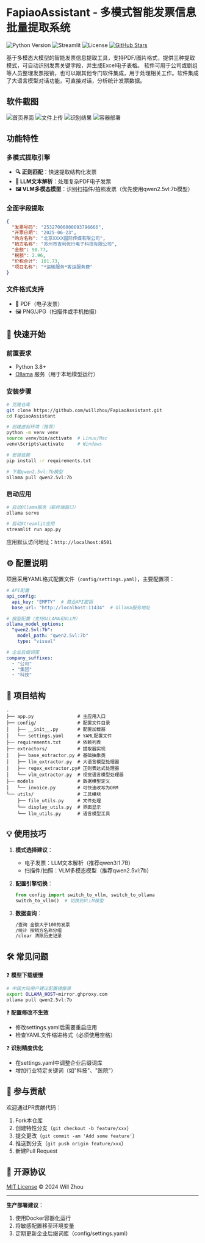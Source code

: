 # FapiaoAssistant - 多模式智能发票信息批量提取系统

![Python Version](https://img.shields.io/badge/python-3.8%2B-blue)
![Streamlit](https://img.shields.io/badge/框架-Streamlit-FF4B4B)
![License](https://img.shields.io/badge/license-MIT-green)
[![GitHub Stars](https://img.shields.io/github/stars/willzhou/FapiaoAssistant?style=social)](https://github.com/willzhou/FapiaoAssistant)

基于多模态大模型的智能发票信息提取工具，支持PDF/图片格式，提供三种提取模式，可自动识别发票关键字段，并生成Excel电子表格。
软件可用于公司或剧组等人员整理发票报销，也可以跟其他专门软件集成，用于处理相关工作。软件集成了大语言模型对话功能，可直接对话，分析统计发票数据。

## 软件截图

 ![首页界面](https://raw.githubusercontent.com/willzhou/FapiaoAssistant/main/assets/chrome_home.png)
 ![文件上传](https://raw.githubusercontent.com/willzhou/FapiaoAssistant/main/assets/chrome_uploaded.png)
 ![识别结果](https://raw.githubusercontent.com/willzhou/FapiaoAssistant/main/assets/chrome_result.png)
 ![容器部署](https://raw.githubusercontent.com/willzhou/FapiaoAssistant/main/assets/powershell_docker.png)

## 功能特性

### 多模式提取引擎
- **🔍 正则匹配**：快速提取结构化发票
- **🤖 LLM文本解析**：处理复杂PDF电子发票
- **🖼️ VLM多模态模型**：识别扫描件/拍照发票（优先使用qwen2.5vl:7b模型）

### 全面字段提取
```json
{
  "发票号码": "25327000000693796666",
  "开票日期": "2025-06-23",
  "购方名称": "北京XXXX国际传媒有限公司",
  "销方名称": "苏州市吉利优行电子科技有限公司",
  "金额": 98.77,
  "税额": 2.96,
  "价税合计": 101.73,
  "项目名称": "*运输服务*客运服务费"
}
```

### 文件格式支持
- 📄 PDF（电子发票）
- 🖼️ PNG/JPG（扫描件或手机拍摄）

## 🚀 快速开始

### 前置要求
- Python 3.8+
- [Ollama](https://ollama.ai/) 服务（用于本地模型运行）

### 安装步骤
```bash
# 克隆仓库
git clone https://github.com/willzhou/FapiaoAssistant.git
cd FapiaoAssistant

# 创建虚拟环境（推荐）
python -m venv venv
source venv/bin/activate  # Linux/Mac
venv\Scripts\activate     # Windows

# 安装依赖
pip install -r requirements.txt

# 下载qwen2.5vl:7b模型
ollama pull qwen2.5vl:7b
```

### 启动应用
```bash
# 启动Ollama服务（新终端窗口）
ollama serve

# 启动Streamlit应用
streamlit run app.py
```
应用默认访问地址：`http://localhost:8501`

## ⚙️ 配置说明

项目采用YAML格式配置文件（`config/settings.yaml`），主要配置项：

```yaml
# API配置
api_config:
  api_key: "EMPTY"  # 商业API密钥
  base_url: "http://localhost:11434"  # Ollama服务地址

# 模型配置（支持OLLAMA和VLLM）
ollama_model_options:
  "qwen2.5vl:7b":
    model_path: "qwen2.5vl:7b"
    type: "visual"

# 企业后缀词库
company_suffixes:
  - "公司"
  - "集团"
  - "科技"
```

## 📂 项目结构
```
.
├── app.py                # 主应用入口
├── config/               # 配置文件目录
│   ├── __init__.py       # 配置加载器
│   └── settings.yaml     # YAML配置文件
├── requirements.txt      # 依赖列表
├── extractors/           # 提取器实现
│   ├── base_extractor.py # 基础抽象类
│   ├── llm_extractor.py  # 大语言模型处理器
│   ├── regex_extractor.py# 正则表达式处理器
│   └── vlm_extractor.py  # 视觉语言模型处理器
├── models                # 数据模型定义
│   └── invoice.py        # 可快速改写为ORM
└── utils/                # 工具模块
    ├── file_utils.py     # 文件处理
    └── display_utils.py  # 界面显示
    └── llm_utils.py      # 语言模型工具
```

## 💡 使用技巧

1. **模式选择建议**：
   - 电子发票：LLM文本解析（推荐qwen3:1.7B）
   - 扫描件/拍照：VLM多模态模型（推荐qwen2.5vl:7b）

2. **配置引擎切换**：
   ```python
   from config import switch_to_vllm, switch_to_ollama
   switch_to_vllm()  # 切换到VLLM模型
   ```

3. **数据查询**：
   ```bash
   /查询 金额大于100的发票
   /统计 按销方名称分组
   /clear 清除历史记录
   ```

## 🛠️ 常见问题

❓ **模型下载缓慢**
```bash
# 中国大陆用户建议配置镜像源
export OLLAMA_HOST=mirror.ghproxy.com
ollama pull qwen2.5vl:7b
```

❓ **配置修改不生效**
- 修改settings.yaml后需要重启应用
- 检查YAML文件缩进格式（必须使用空格）

❓ **识别精度优化**
- 在settings.yaml中调整企业后缀词库
- 增加行业特定关键词（如"科技"、"医院"）

## 🤝 参与贡献
欢迎通过PR贡献代码：
1. Fork本仓库
2. 创建特性分支（`git checkout -b feature/xxx`）
3. 提交更改（`git commit -am 'Add some feature'`）
4. 推送到分支（`git push origin feature/xxx`）
5. 新建Pull Request

## 📜 开源协议
[MIT License](LICENSE) © 2024 Will Zhou

---

**生产部署建议**：
1. 使用Docker容器化运行
2. 将敏感配置移至环境变量
3. 定期更新企业后缀词库（config/settings.yaml）
